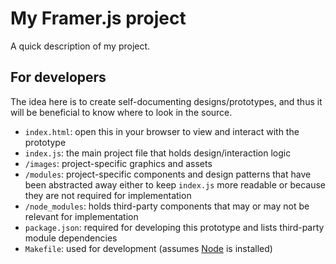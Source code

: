 # My Framer.js project

A quick description of my project.

## For developers

The idea here is to create self-documenting designs/prototypes, and thus it will
be beneficial to know where to look in the source.

- `index.html`: open this in your browser to view and interact with the
  prototype
- `index.js`: the main project file that holds design/interaction logic
- `/images`: project-specific graphics and assets
- `/modules`: project-specific components and design patterns that have been
  abstracted away either to keep `index.js` more readable or because they are
  not required for implementation
- `/node_modules`: holds third-party components that may or may not be relevant
  for implementation
- `package.json`: required for developing this prototype and lists third-party
  module dependencies
- `Makefile`: used for development (assumes [Node][1] is installed)

[1]: https://nodejs.org/
